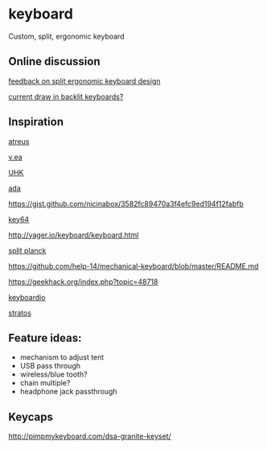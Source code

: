 # keyboard
Custom, split, ergonomic keyboard

## Online discussion

[feedback on split ergonomic keyboard design](https://www.reddit.com/r/MechanicalKeyboards/comments/5xdkqc/feedback_on_split_ergonomic_keyboard_design/)

[current draw in backlit keyboards?](https://www.reddit.com/r/MechanicalKeyboards/comments/5xtf0q/current_draw_in_backlit_keyboards/)


## Inspiration

[atreus](https://atreus.technomancy.us/)

[v.ea](http://oddforge.com/product/vea_information)

[UHK](https://ultimatehackingkeyboard.com/)

[ada](https://github.com/jcoleman/ada-keyboard/blob/master/README.md)

https://gist.github.com/nicinabox/3582fc89470a3f4efc9ed194f12fabfb

[key64](https://www.key64.org/)

http://yager.io/keyboard/keyboard.html

[split planck](http://hexwire.com/lets-split-planck-build/)

https://github.com/help-14/mechanical-keyboard/blob/master/README.md

https://geekhack.org/index.php?topic=48718

[keyboardio](https://shop.keyboard.io/)

[stratos](https://imgur.com/a/J0WIa)

## Feature ideas:

- mechanism to adjust tent
- USB pass through
- wireless/blue tooth?
- chain multiple?
- headphone jack passthrough

## Keycaps

http://pimpmykeyboard.com/dsa-granite-keyset/
